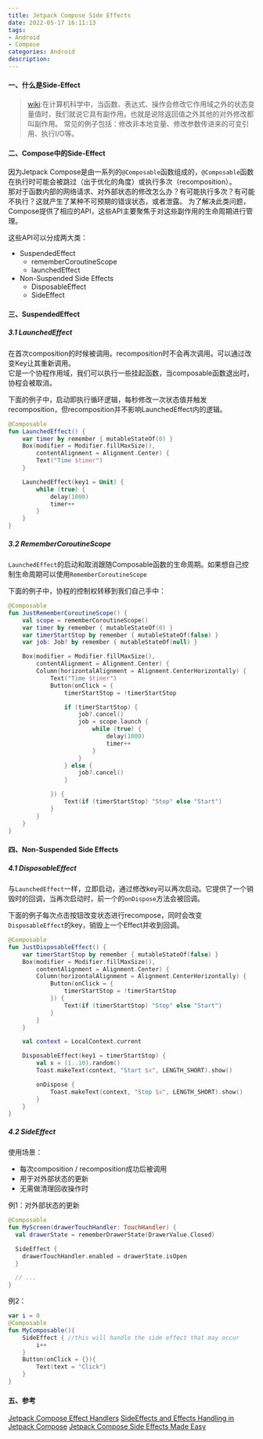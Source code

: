 ```yaml
---
title: Jetpack Compose Side Effects
date: 2022-05-17 16:11:13
tags:
- Android
- Compose
categories: Android
description:
---
```



#### 一、什么是Side-Effect

> [wiki](https://en.wikipedia.org/wiki/Side_effect_(computer_science)):在计算机科学中，当函数、表达式、操作会修改它作用域之外的状态变量值时，我们就说它具有副作用。也就是说除返回值之外其他的对外修改都叫副作用。
> 常见的例子包括：修改非本地变量、修改参数传进来的可变引用、执行I/O等。

####  二、Compose中的Side-Effect

因为Jetpack Compose是由一系列的`@Composable`函数组成的，`@Composable`函数在执行时可能会被跳过（出于优化的角度）或执行多次（recomposition）。  
那对于函数内部的网络请求、对外部状态的修改怎么办？有可能执行多次？有可能不执行？这就产生了某种不可预期的错误状态，或者泄露。
为了解决此类问题，Compose提供了相应的API，这些API主要聚焦于对这些副作用的生命周期进行管理。

这些API可以分成两大类：
+ SuspendedEffect
  + rememberCoroutineScope
  + launchedEffect
+ Non-Suspended Side Effects
  + DisposableEffect
  + SideEffect


#### 三、SuspendedEffect


#####  3.1 LaunchedEffect

在首次composition的时候被调用。recomposition时不会再次调用。可以通过改变Key让其重新调用。  
它是一个协程作用域，我们可以执行一些挂起函数，当composable函数退出时，协程会被取消。

下面的例子中，启动即执行循环逻辑，每秒修改一次状态值并触发recomposition，但recomposition并不影响LaunchedEffect内的逻辑。

```kotlin
@Composable
fun LaunchedEffect() {
    var timer by remember { mutableStateOf(0) }
    Box(modifier = Modifier.fillMaxSize(), 
        contentAlignment = Alignment.Center) {
        Text("Time $timer")
    }

    LaunchedEffect(key1 = Unit) {
        while (true) {
            delay(1000)
            timer++
        }
    }
}
```

##### 3.2 RememberCoroutineScope
`LaunchedEffect`的启动和取消跟随Composable函数的生命周期。如果想自己控制生命周期可以使用`RememberCoroutineScope`

下面的例子中，协程的控制权转移到我们自己手中：

```kotlin
@Composable
fun JustRememberCoroutineScope() {
    val scope = rememberCoroutineScope()
    var timer by remember { mutableStateOf(0) }
    var timerStartStop by remember { mutableStateOf(false) }
    var job: Job? by remember { mutableStateOf(null) }

    Box(modifier = Modifier.fillMaxSize(),
        contentAlignment = Alignment.Center) {
        Column(horizontalAlignment = Alignment.CenterHorizontally) {
            Text("Time $timer")
            Button(onClick = {
                timerStartStop = !timerStartStop

                if (timerStartStop) {
                    job?.cancel()
                    job = scope.launch {
                        while (true) {
                            delay(1000)
                            timer++
                        }
                    }
                } else {
                    job?.cancel()
                }

            }) {
                Text(if (timerStartStop) "Stop" else "Start")
            }
        }
    }
}
```

#### 四、Non-Suspended Side Effects

##### 4.1 DisposableEffect
与`LaunchedEffect`一样，立即启动，通过修改key可以再次启动。它提供了一个销毁时的回调，当再次启动时，前一个的`onDispose`方法会被回调。


下面的例子每次点击按钮改变状态进行recompose，同时会改变`DisposableEffect`的key，销毁上一个Effect并收到回调。
```kotlin
@Composable
fun JustDisposableEffect() {
    var timerStartStop by remember { mutableStateOf(false) }
    Box(modifier = Modifier.fillMaxSize(),
        contentAlignment = Alignment.Center) {
        Column(horizontalAlignment = Alignment.CenterHorizontally) {
            Button(onClick = {
                timerStartStop = !timerStartStop
            }) {
                Text(if (timerStartStop) "Stop" else "Start")
            }
        }
    }

    val context = LocalContext.current

    DisposableEffect(key1 = timerStartStop) {
        val x = (1..10).random()
        Toast.makeText(context, "Start $x", LENGTH_SHORT).show()

        onDispose {
            Toast.makeText(context, "Stop $x", LENGTH_SHORT).show()
        }
    }
}
```

##### 4.2 SideEffect

使用场景：
+ 每次composition / recomposition成功后被调用
+ 用于对外部状态的更新
+ 无需做清理回收操作时

例1：对外部状态的更新
```kotlin
@Composable
fun MyScreen(drawerTouchHandler: TouchHandler) {
  val drawerState = rememberDrawerState(DrawerValue.Closed)

  SideEffect {
    drawerTouchHandler.enabled = drawerState.isOpen
  }

  // ...
}
```

例2：
```kotlin
var i = 0
@Composable
fun MyComposable(){
    SideEffect { //this will handle the side effect that may occur
        i++
    }
    Button(onClick = {}){
        Text(text = "Click")
    }
}
```


#### 五、参考

[Jetpack Compose Effect Handlers](https://jorgecastillo.dev/jetpack-compose-effect-handlers)
[SideEffects and Effects Handling in Jetpack Compose](https://www.section.io/engineering-education/side-effects-and-effects-handling-in-jetpack-compose/)
[Jetpack Compose Side Effects Made Easy](https://medium.com/mobile-app-development-publication/jetpack-compose-side-effects-made-easy-a4867f876928)